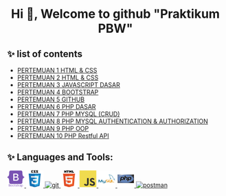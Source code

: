 <h1 align="center">Hi 👋, Welcome to github "Praktikum PBW"</h1>

## ✨ list of contents

- [PERTEMUAN 1 HTML & CSS](https://github.com/Praktikum-PBW/pbw-html-css-1)
- [PERTEMUAN 2 HTML & CSS](https://github.com/Praktikum-PBW/pbw-html-css-2)
- [PERTEMUAN 3 JAVASCRIPT DASAR](https://github.com/Praktikum-PBW/pbw-js)
- [PERTEMUAN 4 BOOTSTRAP](#)
- [PERTEMUAN 5 GITHUB](#)
- [PERTEMUAN 6 PHP DASAR](#)
- [PERTEMUAN 7 PHP MYSQL (CRUD)](#)
- [PERTEMUAN 8 PHP MYSQL AUTHENTICATION & AUTHORIZATION](#)
- [PERTEMUAN 9 PHP OOP](#)
- [PERTEMUAN 10 PHP Restful API](#)


## ✨ Languages and Tools:
<p align="left"> <a href="https://getbootstrap.com" target="_blank" rel="noreferrer"> <img src="https://raw.githubusercontent.com/devicons/devicon/master/icons/bootstrap/bootstrap-plain-wordmark.svg" alt="bootstrap" width="40" height="40"/> </a> <a href="https://www.w3schools.com/css/" target="_blank" rel="noreferrer"> <img src="https://raw.githubusercontent.com/devicons/devicon/master/icons/css3/css3-original-wordmark.svg" alt="css3" width="40" height="40"/> </a> <a href="https://git-scm.com/" target="_blank" rel="noreferrer"> <img src="https://www.vectorlogo.zone/logos/git-scm/git-scm-icon.svg" alt="git" width="40" height="40"/> </a> <a href="https://www.w3.org/html/" target="_blank" rel="noreferrer"> <img src="https://raw.githubusercontent.com/devicons/devicon/master/icons/html5/html5-original-wordmark.svg" alt="html5" width="40" height="40"/> </a> <a href="https://developer.mozilla.org/en-US/docs/Web/JavaScript" target="_blank" rel="noreferrer"> <img src="https://raw.githubusercontent.com/devicons/devicon/master/icons/javascript/javascript-original.svg" alt="javascript" width="40" height="40"/> </a> <a href="https://www.mysql.com/" target="_blank" rel="noreferrer"> <img src="https://raw.githubusercontent.com/devicons/devicon/master/icons/mysql/mysql-original-wordmark.svg" alt="mysql" width="40" height="40"/> </a> <a href="https://www.php.net" target="_blank" rel="noreferrer"> <img src="https://raw.githubusercontent.com/devicons/devicon/master/icons/php/php-original.svg" alt="php" width="40" height="40"/> </a> <a href="https://postman.com" target="_blank" rel="noreferrer"> <img src="https://www.vectorlogo.zone/logos/getpostman/getpostman-icon.svg" alt="postman" width="40" height="40"/> </a> </p>
